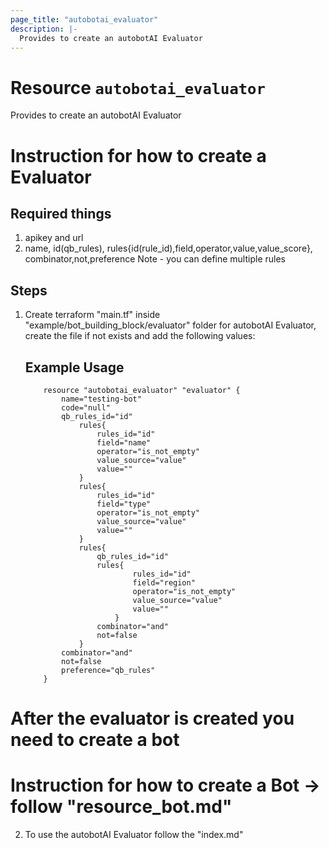 ```yaml
---
page_title: "autobotai_evaluator"
description: |-
  Provides to create an autobotAI Evaluator
---
```


# Resource `autobotai_evaluator`
Provides to create an autobotAI Evaluator

# Instruction for how to create a Evaluator
## Required things 
1. apikey and url
2. name, id(qb_rules), rules{id(rule_id),field,operator,value,value_score}, combinator,not,preference
Note - you can define multiple rules 

## Steps 
1. Create terraform "main.tf" inside "example/bot_building_block/evaluator" folder for autobotAI Evaluator, create the file if not  exists and add the following values:
    ## Example Usage 
    ```
        resource "autobotai_evaluator" "evaluator" {
            name="testing-bot"
            code="null"        
            qb_rules_id="id"
                rules{
                    rules_id="id"
                    field="name"
                    operator="is_not_empty"
                    value_source="value"  
                    value=""
                }
                rules{
                    rules_id="id"
                    field="type"
                    operator="is_not_empty"
                    value_source="value"  
                    value=""
                }
                rules{
                    qb_rules_id="id"
                    rules{
                            rules_id="id"
                            field="region"
                            operator="is_not_empty"
                            value_source="value"  
                            value=""
                        }
                    combinator="and"
                    not=false
                }
            combinator="and"
            not=false
            preference="qb_rules"
        }

    ```
 # After the evaluator is created you need to create a bot 
 # Instruction for how to create a Bot -> follow "resource_bot.md"
 
2. To use the autobotAI Evaluator  follow the "index.md"